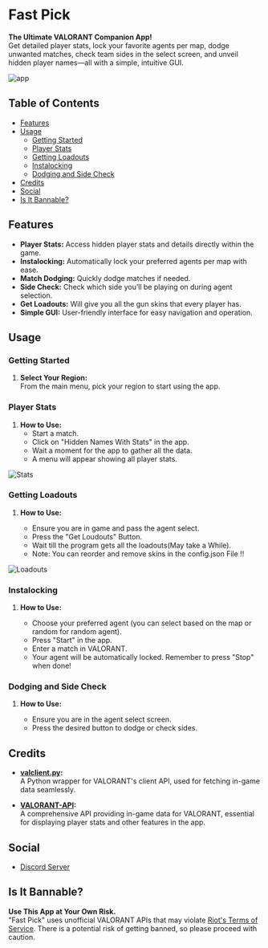 # Fast Pick

**The Ultimate VALORANT Companion App!**  
Get detailed player stats, lock your favorite agents per map, dodge unwanted matches, check team sides in the select screen, and unveil hidden player names—all with a simple, intuitive GUI.

![app](https://cdn.imgchest.com/files/pyvdcmqz28y.png)

## Table of Contents

- [Features](#features)
- [Usage](#usage)
  - [Getting Started](#getting-started)
  - [Player Stats](#player-stats)
  - [Getting Loadouts](#getting-loadouts)
  - [Instalocking](#instalocking)
  - [Dodging and Side Check](#dodging-and-side-check)
- [Credits](#credits)
- [Social](#social)
- [Is It Bannable?](#is-it-bannable)

## Features

- **Player Stats:** Access hidden player stats and details directly within the game.
- **Instalocking:** Automatically lock your preferred agents per map with ease.
- **Match Dodging:** Quickly dodge matches if needed.
- **Side Check:** Check which side you’ll be playing on during agent selection.
- **Get Loadouts:** Will give you all the gun skins that every player has.
- **Simple GUI:** User-friendly interface for easy navigation and operation.

## Usage

### Getting Started

1. **Select Your Region:**  
   From the main menu, pick your region to start using the app.

### Player Stats

1. **How to Use:**
   - Start a match.
   - Click on "Hidden Names With Stats" in the app.
   - Wait a moment for the app to gather all the data.
   - A menu will appear showing all player stats.

![Stats](https://i.imgur.com/wPE9Eny.png)

### Getting Loadouts

1. **How to Use:**

   - Ensure you are in game and pass the agent select.
   - Press the "Get Loudouts" Button.
   - Wait till the program gets all the loadouts(May take a While).
   - Note: You can reorder and remove skins in the config.json File !!

![Loadouts](https://cdn.imgchest.com/files/l7lxcv96x97.png)

### Instalocking

1. **How to Use:**

   - Choose your preferred agent (you can select based on the map or random for random agent).
   - Press "Start" in the app.
   - Enter a match in VALORANT.
   - Your agent will be automatically locked. Remember to press "Stop" when done!

### Dodging and Side Check

1. **How to Use:**

   - Ensure you are in the agent select screen.
   - Press the desired button to dodge or check sides.

## Credits

- **[valclient.py](https://github.com/colinhartigan/valclient.py):**  
  A Python wrapper for VALORANT's client API, used for fetching in-game data seamlessly.

- **[VALORANT-API](https://valorant-api.com/):**  
  A comprehensive API providing in-game data for VALORANT, essential for displaying player stats and other features in the app.

## Social

- [Discord Server](https://discord.gg/dD2JdMxHaG)

## Is It Bannable?

**Use This App at Your Own Risk.**  
"Fast Pick" uses unofficial VALORANT APIs that may violate [Riot's Terms of Service](https://www.riotgames.com/en/terms-of-service). There is a potential risk of getting banned, so please proceed with caution.
